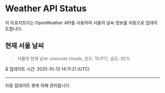 
# Weather API Status

이 리포지토리는 OpenWeather API를 사용하여 서울의 날씨 정보를 자동으로 업데이트합니다.

## 현재 서울 날씨
> 서울의 현재 날씨: overcast clouds, 온도: 15.5°C, 습도: 92%

⏳ 업데이트 시간: 2025-10-13 14:11:21 (UTC)

---
자동 업데이트 봇에 의해 관리됩니다.
